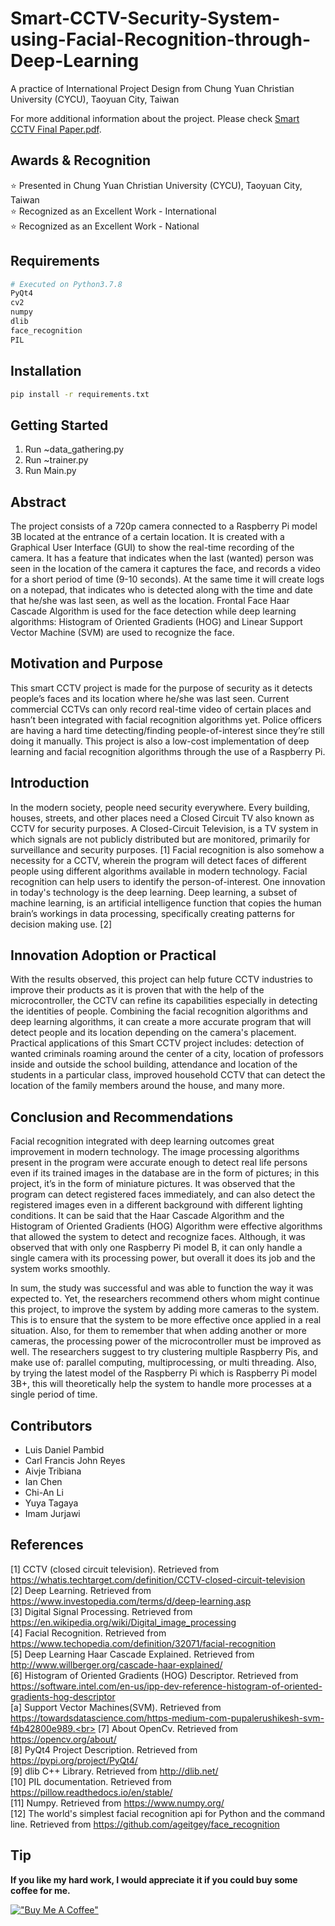 # Smart-CCTV-Security-System-using-Facial-Recognition-through-Deep-Learning
A practice of International Project Design from Chung Yuan Christian University (CYCU), Taoyuan City, Taiwan

For more additional information about the project. Please check <a href="./Smart CCTV Final Paper.pdf">Smart CCTV Final Paper.pdf</a>.

## Awards & Recognition
⭐ Presented in Chung Yuan Christian University (CYCU), Taoyuan City, Taiwan<br>
⭐ Recognized as an Excellent Work - International<br>
⭐ Recognized as an Excellent Work - National<br>

## Requirements
```bash
# Executed on Python3.7.8
PyQt4
cv2
numpy
dlib
face_recognition
PIL
```

## Installation
```bash
pip install -r requirements.txt
```

## Getting Started
1. Run ~data_gathering.py
1. Run ~trainer.py
1. Run Main.py

## Abstract
The project consists of a 720p camera connected to a Raspberry Pi model 3B located at the entrance of a certain location. It is created with a Graphical User Interface (GUI) to show the real-time recording of the camera. It has a feature that indicates when the last (wanted) person was seen in the location of the camera it captures the face, and records a video for a short period of time (9-10 seconds). At the same time it will create logs on a notepad, that indicates who is detected along with the time and date that he/she was last seen, as well as the location. Frontal Face Haar Cascade Algorithm is used for the face detection while deep learning algorithms: Histogram of Oriented Gradients (HOG) and Linear Support Vector Machine (SVM) are used to recognize the face.

## Motivation and Purpose
This smart CCTV project is made for the purpose of security as it detects people’s faces and its location where he/she was last seen. Current commercial CCTVs can only record real-time video of certain places and hasn’t been integrated with facial recognition algorithms yet. Police officers are having a hard time detecting/finding people-of-interest since they’re still doing it manually. This project is also a low-cost implementation of deep learning and facial recognition algorithms through the use of a Raspberry Pi.

## Introduction
In the modern society, people need security everywhere. Every building, houses, streets, and other places need a Closed Circuit TV also known as CCTV  for security purposes. A Closed-Circuit Television, is a TV system in which signals are not publicly distributed but are monitored, primarily for surveillance and security purposes. [1] Facial recognition is also somehow a necessity for a CCTV, wherein the program will detect faces of different people using different algorithms available in modern technology. Facial recognition can help users to identify the person-of-interest. One innovation in today's technology is the deep learning. Deep learning, a subset of machine learning, is an artificial intelligence function that copies the human brain’s workings in data processing, specifically creating patterns for decision making use. [2]

## Innovation Adoption or Practical
With the results observed, this project can help future CCTV industries to improve their products as it is proven that with the help of the microcontroller, the CCTV can refine its capabilities especially in detecting the identities of people. Combining the facial recognition algorithms and deep learning algorithms, it can create a more accurate program that will detect people and its location depending on the camera's placement. Practical applications of this Smart CCTV project includes: detection of wanted criminals roaming around the center of a city, location of professors inside and outside the school building, attendance and location of the students in a particular class, improved household CCTV that can detect the location of the family members around the house, and many more.

## Conclusion and Recommendations
Facial recognition integrated with deep learning outcomes great improvement in modern technology. The image processing algorithms present in the program were accurate enough to detect real life persons even if its trained images in the database are in the form of pictures; in this project, it’s in the form of miniature pictures. It was observed that the program can detect registered faces immediately, and can also detect the registered images even in a different background with different lighting conditions. It can be said that the Haar Cascade Algorithm and the Histogram of Oriented Gradients (HOG) Algorithm were effective algorithms that allowed the system to detect and recognize faces. Although, it was observed that with only one Raspberry Pi model B, it can only handle a single camera with its processing power, but overall it does its job and the system works smoothly. 

In sum, the study was successful and was able to function the way it was expected to. Yet, the researchers recommend others whom might continue this project, to improve the system by adding more cameras to the system. This is to ensure that the system to be more effective once applied in a real situation. Also, for them to remember that when adding another or more cameras, the processing power of the microcontroller must be improved as well. The researchers suggest to try clustering multiple Raspberry Pis, and make use of: parallel computing, multiprocessing, or multi threading. Also, by trying the latest model of the Raspberry Pi which is Raspberry Pi model 3B+, this will theoretically help the system to handle more processes at a single period of time.

## Contributors
* Luis Daniel Pambid
* Carl Francis John Reyes
* Aivje Tribiana
* Ian Chen
* Chi-An Li
* Yuya Tagaya
* Imam Jurjawi

## References
[1] CCTV (closed circuit television). Retrieved from https://whatis.techtarget.com/definition/CCTV-closed-circuit-television<br>
[2] Deep Learning. Retrieved from https://www.investopedia.com/terms/d/deep-learning.asp<br>
[3] Digital Signal Processing. Retrieved from https://en.wikipedia.org/wiki/Digital_image_processing<br>
[4] Facial Recognition. Retrieved from https://www.techopedia.com/definition/32071/facial-recognition<br>
[5] Deep Learning Haar Cascade Explained. Retrieved from http://www.willberger.org/cascade-haar-explained/<br>
[6] Histogram of Oriented Gradients (HOG) Descriptor. Retrieved from https://software.intel.com/en-us/ipp-dev-reference-histogram-of-oriented-gradients-hog-descriptor<br>
[a] Support Vector Machines(SVM). Retrieved from https://towardsdatascience.com/https-medium-com-pupalerushikesh-svm-f4b42800e989.<br>
[7] About OpenCv. Retrieved from https://opencv.org/about/<br>
[8] PyQt4 Project Description. Retrieved from https://pypi.org/project/PyQt4/<br>
[9] dlib C++ Library. Retrieved from http://dlib.net/<br>
[10] PIL documentation. Retrieved from https://pillow.readthedocs.io/en/stable/<br>
[11] Numpy. Retrieved from https://www.numpy.org/<br>
[12] The world's simplest facial recognition api for Python and the command line. Retrieved from https://github.com/ageitgey/face_recognition<br>

## Tip
**If you like my hard work, I would appreciate it if you could buy some coffee for me.**

[!["Buy Me A Coffee"](https://www.buymeacoffee.com/assets/img/custom_images/orange_img.png)](https://www.buymeacoffee.com/frosteen)